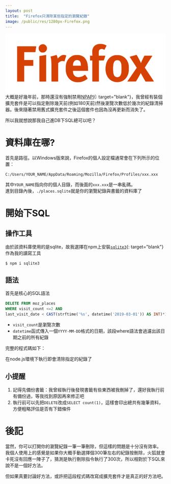 ```yaml
---
layout: post
title:  "Firefox只清除某些指定的瀏覽紀錄"
image: /public/res/1280px-Firefox.png
---
```

![](/public/res/1280px-Firefox.png)  
大概是好幾年前，那時還沒有強制禁用[NPAPI](https://zh.wikipedia.org/wiki/NPAPI){: target="blank"}，我曾經有裝個擴充套件是可以指定刪除幾天前(例如180天前)然後瀏覽次數低於幾次的紀錄清掃器。後來隨著禁用舊式擴充套件之後這個套件也因為沒再更新而消失了。

所以我就想說那我自己進DB下SQL總可以吧？

<!-- more -->

# 資料庫在哪?
首先是路徑。以Windows版來說，Firefox的個人設定檔通常會在下列所示的位置：

    C:/Users/YOUR_NAME/AppData/Roaming/Mozilla/Firefox/Profiles/xxx.xxx

其中`YOUR_NAME`指向你的個人目錄，而後面的`xxx.xxx`是一串亂碼。   
進到目錄內後，`./places.sqlite`就是你的瀏覽紀錄與書籤的資料庫了

# 開始下SQL
## 操作工具
由於該資料庫使用的是sqlite，故我選擇在npm上安裝[`sqlite3`](https://www.npmjs.com/package/sqlite3){: target="blank"}作為我的讀寫工具

```shell
$ npm i sqlite3
```

## 語法

首先是核心的SQL語法 
```sql
DELETE FROM moz_places 
WHERE visit_count <=2 AND 
last_visit_date < CAST(strftime('%s', datetime('2019-03-01')) AS INT)*1000000
```
+ `visit_count`是瀏覽次數
+ `datetime`函式傳入一個`YYYY-MM-DD`格式的日期，該段where語法會過濾出該日期之前的所有紀錄

完整的程式碼如下：
<script src="https://gist.github.com/janelin612/3ba9a749a14f4e07f2ec830544c71762.js"></script>

在node.js環境下執行即會清除指定的紀錄了

## 小提醒
1. 記得先備份書籤：我曾經執行後發現書籤有些東西被我刪掉了，還好我執行前有備份過，等我找到原因再來修正吧
2. 執行前可以先把`DELETE`改成`SELECT count(1)`，這樣會印出總共有幾筆資料，方便粗略評估是否有下錯條件

# 後記
當然，你可以打開你的瀏覽紀錄一筆一筆刪除，但這樣的問題是十分沒有效率。  
我個人使用上的感覺是如果你大概手動選擇個300筆左右的紀錄按刪除，火狐就會卡死沒有回應一陣子了，猜測是執行刪除指令執行了300次，所以相對於下SQL來說不是一個好方法。

但如果真要討論好方法，或許把這段程式碼改寫成擴充套件才是真正的好方法吧。